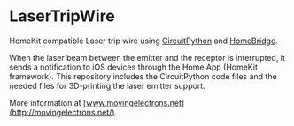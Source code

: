 # LaserTripWire

HomeKit compatible Laser trip wire using [CircuitPython](https://circuitpython.org/) and [HomeBridge](https://www.npmjs.com/package/homebridge).  

When the laser beam between the emitter and the receptor is interrupted, it sends a notification to iOS devices through the Home App (HomeKit framework). This repository includes the CircuitPython code files and the needed files for 3D-printing the laser emitter support.

More information at [www.movingelectrons.net](http://movingelectrons.net/).


